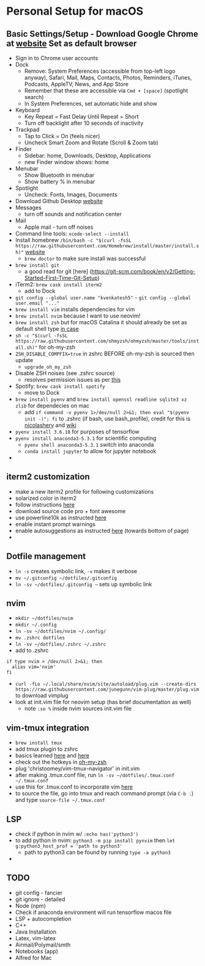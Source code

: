 # Personal Setup for macOS
## Basic Settings/Setup - Download Google Chrome at [website](https://www.google.com/chrome/) Set as default browser
  - Sign in to Chrome user accounts
- Dock
  - Remove: System Preferences (accessible from top-left logo anyway), Safari, Mail, Maps, Contacts, Photos, Reminders, iTunes, Podcasts, AppleTV, News, and App Store
  - Remember that these are accessible via ```Cmd + [space]``` (spotlight search)
  - In System Preferences, set automatic hide and show
- Keyboard
  - Key Repeat = Fast Delay Until Repeat = Short
  - Turn off backlight after 10 seconds of inactivity
- Trackpad
  - Tap to Click = On (feels nicer)
  - Uncheck Smart Zoom and Rotate (Scroll & Zoom tab)
- Finder
  - Sidebar: home, Downloads, Desktop, Applications
  - new Finder window shows: home
- Menubar
  - Show Bluetooth in menubar
  - Show battery % in menubar
- Spotlight
  - Uncheck: Fonts, Images, Documents
- Download Github Desktop [website](https://desktop.github.com/)
- Messages
    - turn off sounds and notification center
- Mail
    - Apple mail - turn off noises
- Command line tools: ```xcode-select --install```
- Install homebrew ```/bin/bash -c "$(curl -fsSL https://raw.githubusercontent.com/Homebrew/install/master/install.sh)"``` [website](https://brew.sh/)
  - ```brew doctor``` to make sure install was successful
- ```brew install git``` 
  - a good read for git [here] (https://git-scm.com/book/en/v2/Getting-Started-First-Time-Git-Setup)
- iTerm2: ```brew cask install iterm2```
  - add to Dock
- ```git config --global user.name "kvenkatesh5"``` - ```git config --global user.email "..."```
- ```brew install vim``` installs dependencies for vim
- ```brew install nvim``` because I want to use neovim!
- ```brew install zsh``` but for macOS Catalina it should already be set as default shell type [in case](https://github.com/ohmyzsh/ohmyzsh/wiki/Installing-ZSH)
- ```sh -c "$(curl -fsSL https://raw.githubusercontent.com/ohmyzsh/ohmyzsh/master/tools/install.sh)"``` for oh-my-zsh
- ```ZSH_DISABLE_COMPFIX=true``` in zshrc BEFORE oh-my-zsh is sourced then update
  - ```upgrade_oh_my_zsh```
- Disable ZSH noises (see .zshrc source)
  - resolves permission issues as per [this](https://github.com/ohmyzsh/ohmyzsh/issues/6835)
- Spotify: ```brew cask install spotify```
  - move to Dock
- ```brew install pyenv``` and ```brew install openssl readline sqlite3 xz zlib``` for dependecies on mac
  - add ```if command -v pyenv 1>/dev/null 2>&1; then eval "$(pyenv init -)"; fi``` to .zshrc (if bash, use bash_profile), credit for this is [nicolashery](https://github.com/nicolashery/mac-dev-setup#iterm2) and [wiki](https://github.com/pyenv/pyenv/wiki)
- ```pyenv install 3.6.10``` for purposes of tensorflow
- ```pyenv install anaconda3-5.3.1``` for scientific computing
  - ```pyenv shell anaconda3-5.3.1``` switch into anaconda
  - ```conda install jupyter``` to allow for jupyter notebook
-

## iterm2 customization
- make a new iterm2 profile for following customizations
- solarized color in iterm2
- follow instructions [here](https://gist.github.com/kevin-smets/8568070)
- download source code pro + font awesome
- use powerline10k as instructed [here](https://gist.github.com/kevin-smets/8568070)
- enable instant prompt warnings
- enable autosuggestions as instructed [here](https://github.com/zsh-users/zsh-autosuggestions/blob/master/INSTALL.md#oh-my-zsh) (towards bottom of page)
- 

## Dotfile management
- ```ln -s``` creates symbolic link, ```-v``` makes it verbose
- ```mv ~/.gitconfig ~/dotfiles/.gitconfig```
- ```ln -sv ~/dotfiles/.gitconfig ~``` sets up symbolic link

## nvim
- ```mkdir ~/dotfiles/nvim```
- ```mkdir ~/.config```
- ```ln -sv ~/dotfiles/nvim ~/.config/```
- ```mv .zshrc dotfiles```
- ```ln -sv ~/dotfiles/.zshrc ~/.zshrc```
- add to .zshrc 
```
if type nvim > /dev/null 2>&1; then
  alias vim='nvim'
fi
```
- ```curl -fLo ~/.local/share/nvim/site/autoload/plug.vim --create-dirs https://raw.githubusercontent.com/junegunn/vim-plug/master/plug.vim``` to download vimplug
- look at init.vim file for neovim setup (has brief documentation as well)
  - note ```:so %``` inside nvim sources init.vim file

## vim-tmux integration
- ```brew install tmux```
- add tmux plugin to zshrc
- basics learned [here](https://www.youtube.com/watch?v=BHhA_ZKjyxo&t=514s) and [here](https://www.youtube.com/watch?v=norO25P7xHg)
- check out the hotkeys in [oh-my-zsh](https://github.com/ohmyzsh/ohmyzsh/tree/master/plugins/tmux)
- plug 'christoomey/vim-tmux-navigator' in init.vim
- after making .tmux.conf file, run ```ln -sv ~/dotfiles/.tmux.conf ~/.tmux.conf```
- use this for .tmux.conf to incorporate vim [here](https://github.com/dduan/dotfiles/blob/master/.tmux.conf)
- to source the file, go into tmux and reach command prompt (via ```C-b :```) and type ```source-file ~/.tmux.conf```

## LSP
- check if python in nvim w/ ```:echo has('python3')```
- to add python in nvim: ```python3 -m pip install pynvim``` then ```let g:python3_host_prof = 'path to python3'```
    - path to python3 can be found by running ```type -a python3```
-
## TODO
- git config - fancier
- git ignore - detailed
- Node (npm)
- Check if anaconda environment will run tensorflow macos file 
- LSP + autocompletion
- C++
- Java Installation
- Latex, vim-latex
- Airmail/Polymail/smth
- Notebooks (app)
- Alfred for Mac

